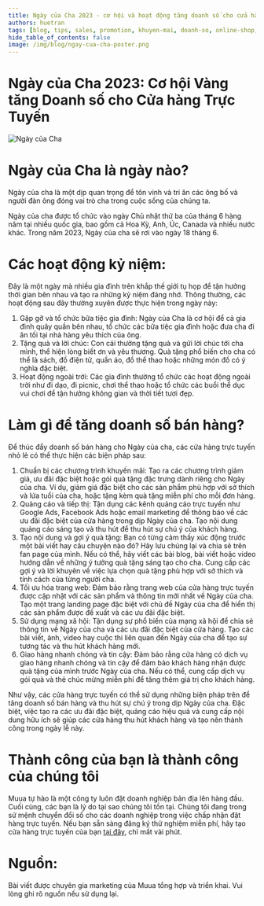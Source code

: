 ```yaml
---
title: Ngày của Cha 2023 - cơ hội và hoạt động tăng doanh số cho cửa hàng trực tuyến
authors: huetran
tags: [blog, tips, sales, promotion, khuyen-mai, doanh-so, online-shop, ngay-cua-cha]
hide_table_of_contents: false
image: /img/blog/ngay-cua-cha-poster.png
---
```

# Ngày của Cha 2023: Cơ hội Vàng tăng Doanh số cho Cửa hàng Trực Tuyến 
![Ngày của Cha](/img/blog/ngay-cua-cha-poster.png)
# Ngày của Cha là ngày nào?
Ngày của cha là một dịp quan trọng để tôn vinh và tri ân các ông bố và người đàn ông đóng vai trò cha trong cuộc sống của chúng ta.

Ngày của cha được tổ chức vào ngày Chủ nhật thứ ba của tháng 6 hàng năm tại nhiều quốc gia, bao gồm cả Hoa Kỳ, Anh, Úc, Canada và nhiều nước khác. Trong năm 2023, Ngày của cha sẽ rơi vào ngày 18 tháng 6.

# Các hoạt động kỷ niệm:
Đây là một ngày mà nhiều gia đình trên khắp thế giới tụ họp để tận hưởng thời gian bên nhau và tạo ra những kỷ niệm đáng nhớ. Thông thường, các hoạt động sau đây thường xuyên được thực hiện trong ngày này:
1. Gặp gỡ và tổ chức bữa tiệc gia đình: 
Ngày của Cha là cơ hội để cả gia đình quây quần bên nhau, tổ chức các bữa tiệc gia đình hoặc đưa cha đi ăn tối tại nhà hàng yêu thích của ông.
2. Tặng quà và lời chúc: 
Con cái thường tặng quà và gửi lời chúc tới cha mình, thể hiện lòng biết ơn và yêu thương. Quà tặng phổ biến cho cha có thể là sách, đồ điện tử, quần áo, đồ thể thao hoặc những món đồ có ý nghĩa đặc biệt.
3. Hoạt động ngoài trời: 
Các gia đình thường tổ chức các hoạt động ngoài trời như đi dạo, đi picnic, chơi thể thao hoặc tổ chức các buổi thể dục vui chơi để tận hưởng không gian và thời tiết tươi đẹp.

# Làm gì để tăng doanh số bán hàng?
Để thúc đẩy doanh số bán hàng cho Ngày của cha, các cửa hàng trực tuyến nhỏ lẻ có thể thực hiện các biện pháp sau:
1. Chuẩn bị các chương trình khuyến mãi: 
Tạo ra các chương trình giảm giá, ưu đãi đặc biệt hoặc gói quà tặng đặc trưng dành riêng cho Ngày của cha. Ví dụ, giảm giá đặc biệt cho các sản phẩm phù hợp với sở thích và lứa tuổi của cha, hoặc tặng kèm quà tặng miễn phí cho mỗi đơn hàng.
2. Quảng cáo và tiếp thị: 
Tận dụng các kênh quảng cáo trực tuyến như Google Ads, Facebook Ads hoặc email marketing để thông báo về các ưu đãi đặc biệt của cửa hàng trong dịp Ngày của cha. Tạo nội dung quảng cáo sáng tạo và thu hút để thu hút sự chú ý của khách hàng.
3. Tạo nội dung và gợi ý quà tặng:
Bạn có từng cảm thấy xúc động trước một bài viết hay câu chuyện nào đó? Hãy lưu chúng lại và chia sẻ trên fan page của mình. 
Nếu có thể, hãy viết các bài blog, bài viết hoặc video hướng dẫn về những ý tưởng quà tặng sáng tạo cho cha. Cung cấp các gợi ý và lời khuyên về việc lựa chọn quà tặng phù hợp với sở thích và tính cách của từng người cha.
4. Tối ưu hóa trang web: 
Đảm bảo rằng trang web của cửa hàng trực tuyến được cập nhật với các sản phẩm và thông tin mới nhất về Ngày của cha. Tạo một trang landing page đặc biệt với chủ đề Ngày của cha để hiển thị các sản phẩm được đề xuất và các ưu đãi đặc biệt.
5. Sử dụng mạng xã hội: 
Tận dụng sự phổ biến của mạng xã hội để chia sẻ thông tin về Ngày của cha và các ưu đãi đặc biệt của cửa hàng. Tạo các bài viết, ảnh, video hay cuộc thi liên quan đến Ngày của cha để tạo sự tương tác và thu hút khách hàng mới.
6. Giao hàng nhanh chóng và tin cậy: 
Đảm bảo rằng cửa hàng có dịch vụ giao hàng nhanh chóng và tin cậy để đảm bảo khách hàng nhận được quà tặng của mình trước Ngày của cha. Nếu có thể, cung cấp dịch vụ gói quà và thẻ chúc mừng miễn phí để tăng thêm giá trị cho khách hàng.

Như vậy, các cửa hàng trực tuyến có thể sử dụng những biện pháp trên để tăng doanh số bán hàng và thu hút sự chú ý trong dịp Ngày của cha. Đặc biệt, việc tạo ra các ưu đãi đặc biệt, quảng cáo hiệu quả và cung cấp nội dung hữu ích sẽ giúp các cửa hàng thu hút khách hàng và tạo nên thành công trong ngày lễ này.

# Thành công của bạn là thành công của chúng tôi

Muua tự hào là một công ty luôn đặt doanh nghiệp bản địa lên hàng đầu. Cuối cùng, các bạn là lý do tại sao chúng tôi tồn tại. Chúng tôi đang trong sứ mệnh chuyển đổi số cho các doanh nghiệp trong việc chấp nhận đặt hàng trực tuyến. Nếu bạn sẵn sàng đăng ký thử nghiệm miễn phí, hãy tạo cửa hàng trực tuyến của bạn [tại đây](https://muua.com.vn/), chỉ mất vài phút.


# Nguồn: 
Bài viết được chuyên gia marketing của Muua tổng hợp và triển khai. Vui lòng ghi rõ nguồn nếu sử dụng lại.
